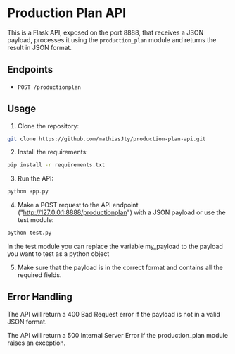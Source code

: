 # Production Plan API

This is a Flask API, exposed on the port 8888, that receives a JSON payload, processes it using the `production_plan` module and returns the result in JSON format.

## Endpoints

- `POST /productionplan`

## Usage

1. Clone the repository: 
```bash
git clone https://github.com/mathiasJty/production-plan-api.git
```
2. Install the requirements:
```bash
pip install -r requirements.txt
```
3. Run the API:
```bash
python app.py
```
4. Make a POST request to the API endpoint ("http://127.0.0.1:8888/productionplan") with a JSON 
payload or use the test module:
```bash
python test.py
```
In the test module you can replace the variable my_payload 
to the payload you want to test as a python object

5. Make sure that the payload is in the correct format and contains all the required fields.

## Error Handling
The API will return a 400 Bad Request error if the payload is not in a valid JSON format.

The API will return a 500 Internal Server Error if the production_plan module raises an exception.
